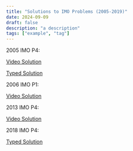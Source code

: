 ```yaml
---
title: "Solutions to IMO Problems (2005-2019)"
date: 2024-09-09
draft: false
description: "a description"
tags: ["example", "tag"]
---
```

2005 IMO P4:

[Video Solution](https://www.youtube.com/watch?v=-rRPkQrmzJw&t=2s)

[Typed Solution](2005_IMO_P4.pdf)

2006 IMO P1:

[Video Solution](https://www.youtube.com/watch?v=wYNzE2k-QRY)

2013 IMO P4:

[Video Solution](https://www.youtube.com/watch?v=HP5FnF88LMw&t=3s)

2018 IMO P4:

[Typed Solution](2018_IMO_P4.pdf)

